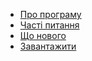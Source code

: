 * [Про програму](/uk)
* [Часті питання](/faq/uk)
* [Що нового](/what-is-new/uk)
* [Завантажити](/download/uk)
